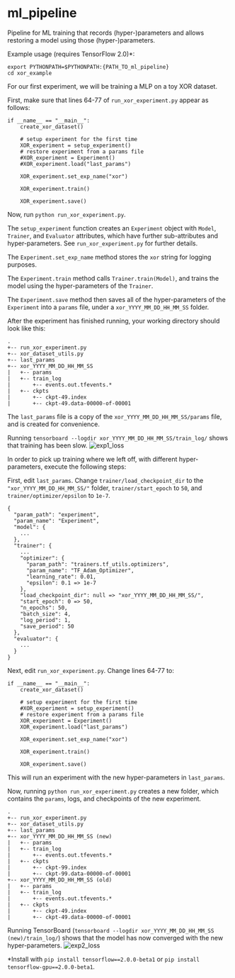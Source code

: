 # ml_pipeline

Pipeline for ML training that records (hyper-)parameters and allows restoring a model using those (hyper-)parameters.

Example usage (requires TensorFlow 2.0)*:
```
export PYTHONPATH=$PYTHONPATH:{PATH_TO_ml_pipeline}
cd xor_example
```

For our first experiment, we will be training a MLP on a toy XOR dataset.

First, make sure that lines 64-77 of `run_xor_experiment.py` appear as follows:
```
if __name__ == "__main__":
    create_xor_dataset()

    # setup experiment for the first time
    XOR_experiment = setup_experiment()
    # restore experiment from a params file
    #XOR_experiment = Experiment()
    #XOR_experiment.load("last_params")

    XOR_experiment.set_exp_name("xor")

    XOR_experiment.train()

    XOR_experiment.save()
```

Now, run `python run_xor_experiment.py`. 

The `setup_experiment` function creates an `Experiment` object with `Model`, `Trainer`, and `Evaluator` attributes, which have further sub-attributes and hyper-parameters. See `run_xor_experiment.py` for further details. 

The `Experiment.set_exp_name` method stores the `xor` string for logging purposes.

The `Experiment.train` method calls `Trainer.train(Model)`, and trains the model using the hyper-parameters of the `Trainer`.

The `Experiment.save` method then saves all of the hyper-parameters of the `Experiment` into a `params` file, under a `xor_YYYY_MM_DD_HH_MM_SS` folder.

After the experiment has finished running, your working directory should look like this:
```
.
+-- run_xor_experiment.py
+-- xor_dataset_utils.py
+-- last_params
+-- xor_YYYY_MM_DD_HH_MM_SS
|   +-- params
|   +-- train_log
|       +-- events.out.tfevents.*
|   +-- ckpts
|       +-- ckpt-49.index
|       +-- ckpt-49.data-00000-of-00001
```

The `last_params` file is a copy of the `xor_YYYY_MM_DD_HH_MM_SS/params` file, and is created for convenience.

Running `tensorboard --logdir xor_YYYY_MM_DD_HH_MM_SS/train_log/` shows that training has been slow. 
![exp1_loss](https://github.com/alvinzz/ml_pipeline/tree/master/doc_images/exp1_loss.png "exp1_loss")

In order to pick up training where we left off, with different hyper-parameters, execute the following steps:

First, edit `last_params`. Change `trainer/load_checkpoint_dir` to the `"xor_YYYY_MM_DD_HH_MM_SS/"` folder, `trainer/start_epoch` to `50`, and `trainer/optimizer/epsilon` to `1e-7`.
```
{
  "param_path": "experiment",
  "param_name": "Experiment",
  "model": {
    ...
  },
  "trainer": {
    ...
    "optimizer": {
      "param_path": "trainers.tf_utils.optimizers",
      "param_name": "TF_Adam_Optimizer",
      "learning_rate": 0.01,
      "epsilon": 0.1 => 1e-7
    },
    "load_checkpoint_dir": null => "xor_YYYY_MM_DD_HH_MM_SS/",
    "start_epoch": 0 => 50,
    "n_epochs": 50,
    "batch_size": 4,
    "log_period": 1,
    "save_period": 50
  },
  "evaluator": {
    ...
  }
}
```

Next, edit `run_xor_experiment.py`. Change lines 64-77 to:
```
if __name__ == "__main__":
    create_xor_dataset()

    # setup experiment for the first time
    #XOR_experiment = setup_experiment()
    # restore experiment from a params file
    XOR_experiment = Experiment()
    XOR_experiment.load("last_params")

    XOR_experiment.set_exp_name("xor")

    XOR_experiment.train()

    XOR_experiment.save()
```
This will run an experiment with the new hyper-parameters in `last_params`.

Now, running `python run_xor_experiment.py` creates a new folder, which contains the `params`, logs, and checkpoints of the new experiment. 
```
.
+-- run_xor_experiment.py
+-- xor_dataset_utils.py
+-- last_params
+-- xor_YYYY_MM_DD_HH_MM_SS (new)
|   +-- params
|   +-- train_log
|       +-- events.out.tfevents.*
|   +-- ckpts
|       +-- ckpt-99.index
|       +-- ckpt-99.data-00000-of-00001
+-- xor_YYYY_MM_DD_HH_MM_SS (old)
|   +-- params
|   +-- train_log
|       +-- events.out.tfevents.*
|   +-- ckpts
|       +-- ckpt-49.index
|       +-- ckpt-49.data-00000-of-00001
```

Running TensorBoard (`tensorboard --logdir xor_YYYY_MM_DD_HH_MM_SS (new)/train_log/`) shows that the model has now converged with the new hyper-parameters.
![exp2_loss](https://github.com/alvinzz/ml_pipeline/tree/master/doc_images/exp2_loss.png "exp2_loss")

*Install with `pip install tensorflow==2.0.0-beta1` or `pip install tensorflow-gpu==2.0.0-beta1`.

